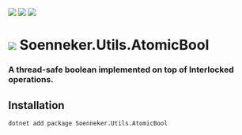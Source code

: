 ﻿[![](https://img.shields.io/nuget/v/soenneker.utils.atomicbool.svg?style=for-the-badge)](https://www.nuget.org/packages/soenneker.utils.atomicbool/)
[![](https://img.shields.io/github/actions/workflow/status/soenneker/soenneker.utils.atomicbool/publish-package.yml?style=for-the-badge)](https://github.com/soenneker/soenneker.utils.atomicbool/actions/workflows/publish-package.yml)
[![](https://img.shields.io/nuget/dt/soenneker.utils.atomicbool.svg?style=for-the-badge)](https://www.nuget.org/packages/soenneker.utils.atomicbool/)

# ![](https://user-images.githubusercontent.com/4441470/224455560-91ed3ee7-f510-4041-a8d2-3fc093025112.png) Soenneker.Utils.AtomicBool
### A thread-safe boolean implemented on top of Interlocked operations.

## Installation

```
dotnet add package Soenneker.Utils.AtomicBool
```
